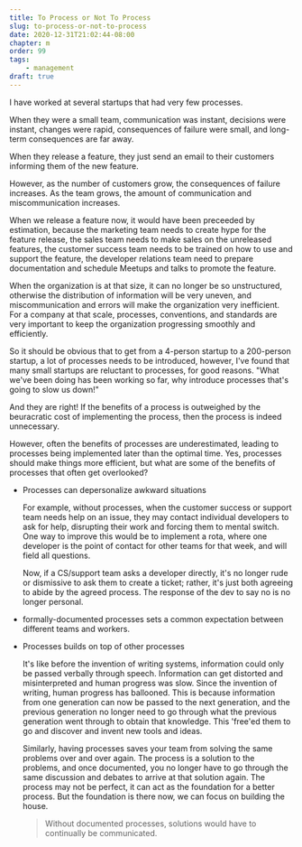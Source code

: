 ```yaml
---
title: To Process or Not To Process
slug: to-process-or-not-to-process
date: 2020-12-31T21:02:44-08:00
chapter: m
order: 99
tags:
    - management
draft: true
---
```



I have worked at several startups that had very few processes.

When they were a small team, communication was instant, decisions were instant, changes were rapid, consequences of failure were small, and long-term consequences are far away.

When they release a feature, they just send an email to their customers informing them of the new feature.

However, as the number of customers grow, the consequences of failure increases. As the team grows, the amount of communication and miscommunication increases.

When we release a feature now, it would have been preceeded by estimation, because the marketing team needs to create hype for the feature release, the sales team needs to make sales on the unreleased features, the customer success team needs to be trained on how to use and support the feature, the developer relations team need to prepare documentation and schedule Meetups and talks to promote the feature.

When the organization is at that size, it can no longer be so unstructured, otherwise the distribution of information will be very uneven, and miscommunication and errors will make the organization very inefficient. For a company at that scale, processes, conventions, and standards are very important to keep the organization progressing smoothly and efficiently.

So it should be obvious that to get from a 4-person startup to a 200-person startup, a lot of processes needs to be introduced, however, I've found that many small startups are reluctant to processes, for good reasons. "What we've been doing has been working so far, why introduce processes that's going to slow us down!"

And they are right! If the benefits of a process is outweighed by the beuracratic cost of implementing the process, then the process is indeed unnecessary.

However, often the benefits of processes are underestimated, leading to processes being implemented later than the optimal time. Yes, processes should make things more efficient,  but what are some of the benefits of processes that often get overlooked?

- Processes can depersonalize awkward situations

  For example, without processes, when the customer success or support team needs help on an issue, they may contact individual developers to ask for help, disrupting their work and forcing them to mental switch. One way to improve this would be to implement a rota, where one developer is the point of contact for other teams for that week, and will field all questions.

  Now, if a CS/support team asks a developer directly, it's no longer rude or dismissive to ask them to create a ticket; rather, it's just both agreeing to abide by the agreed process. The response of the dev to say no is no longer personal.

- formally-documented processes sets a common expectation between different teams and workers.

- Processes builds on top of other processes

  It's like before the invention of writing systems, information could only be passed verbally through speech. Information can get distorted and misinterpreted and human progress was slow. Since the invention of writing, human progress has ballooned. This is because information from one generation can now be passed to the next generation, and the previous generation no longer need to go through what the previous generation went through to obtain that knowledge. This 'free'ed them to go and discover and invent new tools and ideas.

  Similarly, having processes saves your team from solving the same problems over and over again. The process is a solution to the problems, and once documented, you no longer have to go through the same discussion and debates to arrive at that solution again. The process may not be perfect, it can act as the foundation for a better process. But the foundation is there now, we can focus on building the house.

  >  Without documented processes, solutions would have to continually be communicated.

